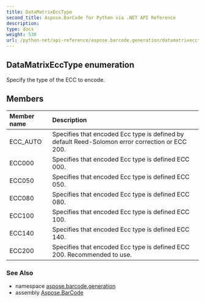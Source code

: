 ```yaml
---
title: DataMatrixEccType
second_title: Aspose.BarCode for Python via .NET API Reference
description: 
type: docs
weight: 530
url: /python-net/api-reference/aspose.barcode.generation/datamatrixecctype/
---
```


## DataMatrixEccType enumeration

Specify the type of the ECC to encode.

## Members
| Member name | Description |
| :- | :- |
|ECC_AUTO|Specifies that encoded Ecc type is defined by default Reed-Solomon error correction or ECC 200.|
|ECC000|Specifies that encoded Ecc type is defined ECC 000.|
|ECC050|Specifies that encoded Ecc type is defined ECC 050.|
|ECC080|Specifies that encoded Ecc type is defined ECC 080.|
|ECC100|Specifies that encoded Ecc type is defined ECC 100.|
|ECC140|Specifies that encoded Ecc type is defined ECC 140.|
|ECC200|Specifies that encoded Ecc type is defined ECC 200. Recommended to use.|

### See Also

* namespace [aspose.barcode.generation](/barcode/python-net/api-reference/aspose.barcode.generation/)
* assembly [Aspose.BarCode](/barcode/python-net/api-reference/)

